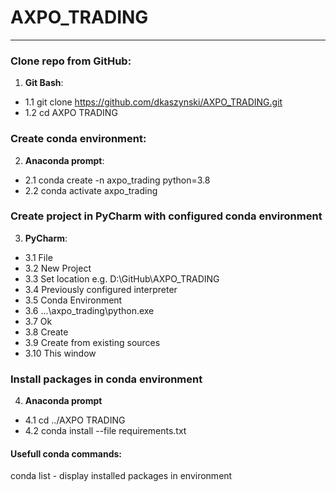 # AXPO_TRADING

---

### Clone repo from GitHub:
1. **Git Bash**:
- 1.1 git clone https://github.com/dkaszynski/AXPO_TRADING.git
- 1.2 cd AXPO TRADING

### Create conda environment:
2. **Anaconda prompt**:
- 2.1 conda create -n axpo_trading python=3.8
- 2.2 conda activate axpo_trading

### Create project in PyCharm with configured conda environment
3. **PyCharm**:
- 3.1 File
- 3.2 New Project
- 3.3 Set location e.g. D:\GitHub\AXPO_TRADING
- 3.4 Previously configured interpreter
- 3.5 Conda Environment
- 3.6 ...\axpo_trading\python.exe
- 3.7 Ok 
- 3.8 Create
- 3.9 Create from existing sources
- 3.10 This window

### Install packages in conda environment
4. **Anaconda prompt**
- 4.1 cd ../AXPO TRADING
- 4.2 conda install --file requirements.txt


#### Usefull conda commands:
conda list - display installed packages in environment